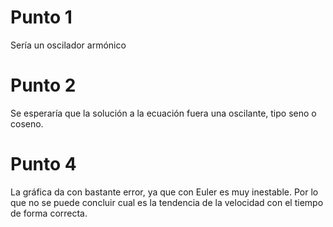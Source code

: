 # Punto 1
Sería un oscilador armónico

# Punto 2
Se esperaría que la solución a la ecuación fuera una oscilante, tipo seno o coseno.

# Punto 4
La gráfica da con bastante error, ya que con Euler es muy inestable. Por lo que no se puede concluir cual es la tendencia de la velocidad con el tiempo de forma correcta. 

